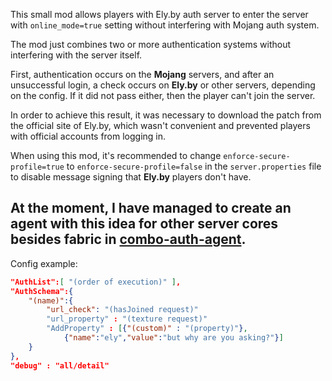 This small mod allows players with Ely.by auth server to enter the server with `online_mode=true` setting without interfering with Mojang auth system.

The mod just combines two or more authentication systems without interfering with the server itself.

First, authentication occurs on the **Mojang** servers, and after an unsuccessful login, a check occurs on **Ely.by** or other servers, depending on the config. If it did not pass either, then the player can't join the server.

In order to achieve this result, it was necessary to download the patch from the official site of Ely.by, which wasn't convenient and prevented players with official accounts from logging in.

When using this mod, it's recommended to change `enforce-secure-profile=true` to `enforce-secure-profile=false` in the `server.properties` file to disable message signing that **Ely.by** players don't have.

## At the moment, I have managed to create an agent with this idea for other server cores besides fabric in [combo-auth-agent](https://github.com/FIGRJA/combo-auth-agent).

Config example:
```json
"AuthList":[ "(order of execution)" ],
"AuthSchema":{
    "(name)":{
        "url_check": "(hasJoined request)"
        "url_property" : "(texture request)"
        "AddProperty" : [{"(custom)" : "(property)"},
            {"name":"ely","value":"but why are you asking?"}]
    }
},
"debug" : "all/detail"
```